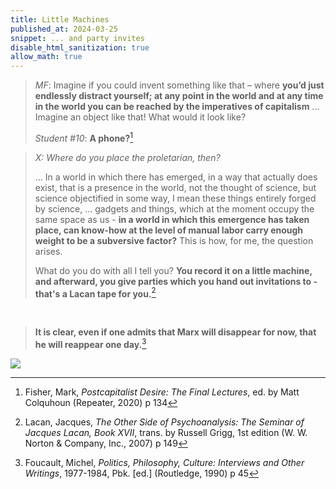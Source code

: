 ```yaml
---
title: Little Machines
published_at: 2024-03-25
snippet: ... and party invites
disable_html_sanitization: true
allow_math: true
---
```


<canvas id="phone_cnv"></canvas>

> *MF*: Imagine if you could invent something like that – where **you’d just endlessly distract yourself; at any point in the world and at any time in the world you can be reached by the imperatives of capitalism** ... Imagine an object like that! What would it look like?
>
> *Student #10*: **A phone?**[^3]

[^3]: Fisher, Mark, *Postcapitalist Desire: The Final Lectures*, ed. by Matt Colquhoun (Repeater, 2020) p 134

<canvas id="tape_cnv"></canvas>

> *X: Where do you place the proletarian, then?*
>
>
>
> ... In a world in which there has emerged, in a way that actually does exist, that is a presence in the world, not the thought of science, but science objectified in some way, I mean these things entirely forged by science, ... gadgets and things, which at the moment occupy the same space as us - **in a world in which this emergence has taken place, can know-how at the level of manual labor carry enough weight to be a subversive factor?**  This is how, for me, the question arises.
>
>
>
> What do you do with all I tell you?  **You record it on a little machine, and afterward, you give parties which you hand out invitations to - that's a Lacan tape for you.**[^2]

[^2]: Lacan, Jacques, *The Other Side of Psychoanalysis: The Seminar of Jacques Lacan, Book XVII*, trans. by Russell Grigg, 1st edition (W. W. Norton & Company, Inc., 2007) p 149 

<canvas id="book_cnv"></canvas>

<br>


> **It is clear, even if one admits that Marx will disappear for now, that he will reappear one day.**[^1]

[^1]: Foucault, Michel, *Politics, Philosophy, Culture: Interviews and Other Writings*, 1977-1984, Pbk. [ed.] (Routledge, 1990) p 45


<img src="/240325/little_machines.png" style="background-color:transparent">


<script type="module">
   import { Glitcher } from "/scripts/glitcher.js"

   const quotes = document.getElementsByTagName (`blockquote`)
   for (const e of quotes) {
      e.style.color = `black`
      e.style.borderLeftColor = `black`
   }

   const footnotes = document.getElementsByClassName (`footnotes`)

   for (const f of footnotes) {
      f.style.color = `black`
      f.style.borderTopColor = `black`
   }

   const anchortext = document.getElementsByTagName (`a`)
   for (const a of anchortext) {
      a.style.color = `black`
   }

   const bg = document.body.style.backgroundColor

   const phone_cnv = document.getElementById (`phone_cnv`)
   const phone_ctx = phone_cnv.getContext (`2d`)

   const tape_cnv = document.getElementById (`tape_cnv`)
   const tape_ctx = tape_cnv.getContext (`2d`)

   const book_cnv = document.getElementById (`book_cnv`)
   const book_ctx = book_cnv.getContext (`2d`)

   const marx_path = `/240325/karl_marx.png`

   const book_glitcher = await Glitcher.instantiate (book_ctx, bg, 2, marx_path)
   const tape_glitcher = await Glitcher.instantiate (tape_ctx, bg, 4, marx_path)
   const phone_glitcher = await Glitcher.instantiate (phone_ctx, bg, 8, marx_path)

   const background = ctx => {
      ctx.fillStyle = document.body.style.backgroundColor
      ctx.fillRect (0, 0, ctx.canvas.width, ctx.canvas.height)
   }
   
   const phone = new Image ()
   phone.src = `/240325/phone.png`

   const tape = new Image ()
   tape.src = `/240325/cassette.png`

   const book = new Image ()
   book.src = `/240325/books.png`

   const draw_frame = () => {

      phone_glitcher.draw ()
      const { data } = phone_ctx.getImageData (0, 0, phone_cnv.width, phone_cnv.height)
      const i_buf = data.map ((v, i) => {
         return i % 4 != 3 ? 255 - v : 255
      })
      console.dir (i_buf)
      const i_data = phone_ctx.createImageData (phone_cnv.width, phone_cnv.height)
      i_data.data.set (i_buf)
      const inv = new Image (phone_cnv.width, phone_cnv.height)
      inv.src = i_data
      // console.dir (inv)
      phone_ctx.drawImage (phone, 0, 0, phone_cnv.width, phone_cnv.height)
      phone_ctx.drawImage (inv, 0, 0, phone_cnv.width, phone_cnv.height)

      tape_glitcher.draw ()
      tape_ctx.drawImage (tape, 0, 0, phone_cnv.width, phone_cnv.height)

      book_glitcher.draw ()
      book_ctx.drawImage (book, 0, 0, phone_cnv.width, phone_cnv.height)

      requestAnimationFrame (draw_frame)
   }
   draw_frame ()

</script>

